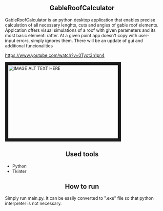 <h2 style="text-align: center">GableRoofCalculator</h2>
<p>GableRoofCalculator is an python desktop application that enables precise calculation of all necessary lenghts, cuts and angles of gable roof elements. Applcation offers visual simulations of a roof with given parameters and its most basic element: rafter. At a given point app doesn't copy with user-input errors, simply ignores them. There will be an update of gui and additional funcionalities</p>

https://www.youtube.com/watch?v=0Tyot3n1pn4

<a href="http://www.youtube.com/watch?feature=player_embedded&v=0Tyot3n1pn4
" target="_blank"><img src="http://img.youtube.com/vi/0Tyot3n1pn4/0.jpg" 
alt="IMAGE ALT TEXT HERE" width="360" height="240" border="10" /></a>

<h2 style="text-align: center">Used tools</h2>
<ul>
  <li>Python</li>
  <li>Tkinter</li>
</ul>

<h2 style="text-align: center">How to run</h2>
<p>Simply run main.py. It can be easily converted to ".exe" file so that python interpreter is not necessary.</p>
